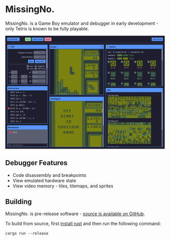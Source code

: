 # MissingNo.
MissingNo. is a Game Boy emulator and debugger in early development - only Tetris is known to be fully playable.

![Debugger screenshot](screenshot.png)

## Debugger Features
  - Code disassembly and breakpoints
  - View emulated hardware state
  - View video memory - tiles, tilemaps, and sprites

## Building
MissingNo. is pre-release software - [source is available on GitHub](https://github.com/ajoneil/missingno).

To build from source, first [install rust](https://www.rust-lang.org/tools/install) and then run the following command:
```
cargo run --release
```
